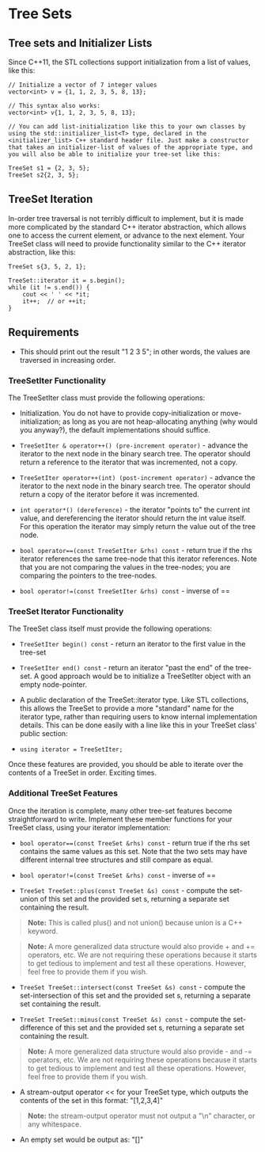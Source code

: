 # Tree Sets

## Tree sets and Initializer Lists
Since C++11, the STL collections support initialization from a list of values, like this:

```
// Initialize a vector of 7 integer values
vector<int> v = {1, 1, 2, 3, 5, 8, 13};

// This syntax also works:
vector<int> v{1, 1, 2, 3, 5, 8, 13};

// You can add list-initialization like this to your own classes by using the std::initializer_list<T> type, declared in the <initializer_list> C++ standard header file. Just make a constructor that takes an initializer-list of values of the appropriate type, and you will also be able to initialize your tree-set like this:

TreeSet s1 = {2, 3, 5};
TreeSet s2{2, 3, 5};
```

## TreeSet Iteration
In-order tree traversal is not terribly difficult to implement, but it is made more complicated by the standard C++ iterator abstraction, which allows one to access the current element, or advance to the next element. Your TreeSet class will need to provide functionality similar to the C++ iterator abstraction, like this:

```
TreeSet s{3, 5, 2, 1};

TreeSet::iterator it = s.begin();
while (it != s.end()) {
    cout << ' ' << *it;
    it++;  // or ++it;
}
```

## Requirements

- This should print out the result "1 2 3 5"; in other words, the values are traversed in increasing order.

### TreeSetIter Functionality
The TreeSetIter class must provide the following operations:

- Initialization. You do not have to provide copy-initialization or move-initialization; as long as you are not heap-allocating anything (why would you anyway?), the default implementations should suffice.

- ```TreeSetIter & operator++() (pre-increment operator)``` - advance the iterator to the next node in the binary search tree. The operator should return a reference to the iterator that was incremented, not a copy.

- ```TreeSetIter operator++(int) (post-increment operator)``` - advance the iterator to the next node in the binary search tree. The operator should return a copy of the iterator before it was incremented.

- ```int operator*() (dereference)``` - the iterator "points to" the current int value, and dereferencing the iterator should return the int value itself. For this operation the iterator may simply return the value out of the tree node.

- ```bool operator==(const TreeSetIter &rhs) const``` - return true if the rhs iterator references the same tree-node that this iterator references. Note that you are not comparing the values in the tree-nodes; you are comparing the pointers to the tree-nodes.

- ```bool operator!=(const TreeSetIter &rhs) const``` - inverse of ==

### TreeSet Iterator Functionality
The TreeSet class itself must provide the following operations:

- ```TreeSetIter begin() const``` - return an iterator to the first value in the tree-set

- ```TreeSetIter end() const``` - return an iterator "past the end" of the tree-set. A good approach would be to initialize a TreeSetIter object with an empty node-pointer.

- A public declaration of the TreeSet::iterator type. Like STL collections, this allows the TreeSet to provide a more "standard" name for the iterator type, rather than requiring users to know internal implementation details. This can be done easily with a line like this in your TreeSet class' public section:

- ```using iterator = TreeSetIter;```

Once these features are provided, you should be able to iterate over the contents of a TreeSet in order. Exciting times.

### Additional TreeSet Features
Once the iteration is complete, many other tree-set features become straightforward to write. Implement these member functions for your TreeSet class, using your iterator implementation:

- ```bool operator==(const TreeSet &rhs) const``` - return true if the rhs set contains the same values as this set. Note that the two sets may have different internal tree structures and still compare as equal.

- ```bool operator!=(const TreeSet &rhs) const``` - inverse of ==

- ```TreeSet TreeSet::plus(const TreeSet &s) const``` - compute the set-union of this set and the provided set s, returning a separate set containing the result.

> **Note:** This is called plus() and not union() because union is a C++ keyword.

> **Note:** A more generalized data structure would also provide + and += operators, etc. We are not requiring these operations because it starts to get tedious to implement and test all these operations. However, feel free to provide them if you wish.

- ```TreeSet TreeSet::intersect(const TreeSet &s) const``` - compute the set-intersection of this set and the provided set s, returning a separate set containing the result.

- ```TreeSet TreeSet::minus(const TreeSet &s) const``` - compute the set-difference of this set and the provided set s, returning a separate set containing the result.

> **Note:** A more generalized data structure would also provide - and -= operators, etc. We are not requiring these operations because it starts to get tedious to implement and test all these operations. However, feel free to provide them if you wish.

- A stream-output operator << for your TreeSet type, which outputs the contents of the set in this format: "[1,2,3,4]"

> **Note:** the stream-output operator must not output a "\n" character, or any whitespace.

- An empty set would be output as: "[]"

